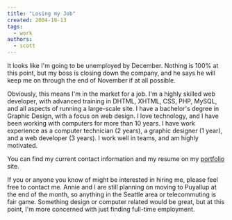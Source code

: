 ```yaml
---
title: "Losing my Job"
created: 2004-10-13
tags:
  - work
authors:
  - scott
---
```


It looks like I'm going to be unemployed by December. Nothing is 100% at this point, but my boss is closing down the company, and he says he will keep me on through the end of November if at all possible.

Obviously, this means I'm in the market for a job. I'm a highly skilled web developer, with advanced training in DHTML, XHTML, CSS, PHP, MySQL, and all aspects of running a large-scale site. I have a bachelor's degree in Graphic Design, with a focus on web design. I love technology, and I have been working with computers for more than 10 years. I have work experience as a computer technician (2 years), a graphic designer (1 year), and a web developer (3 years). I work well in teams, and am highly motivated.

You can find my current contact information and my resume on my [portfolio](http://spaceninja.local/port/) site.

If you or anyone you know of might be interested in hiring me, please feel free to contact me. Annie and I are still planning on moving to Puyallup at the end of the month, so anything in the Seattle area or telecommuting is fair game. Something design or computer related would be great, but at this point, I'm more concerned with just finding full-time employment.

